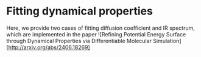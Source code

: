 # Fitting dynamical properties
Here, we provide two cases of fitting diffusion coefficient and IR spectrum, which are implemented in the paper ![Refining Potential Energy Surface through Dynamical Properties via
  Differentiable Molecular Simulation][http://arxiv.org/abs/2406.18269]
